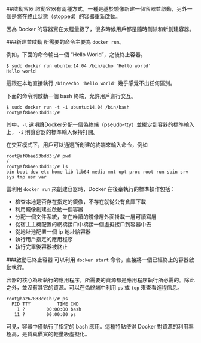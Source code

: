 ##啟動容器
啟動容器有兩種方式，一種是基於鏡像新建一個容器並啟動，另外一個是將在終止狀態（stopped）的容器重新啟動。

因為 Docker 的容器實在太輕量級了，很多時候用戶都是隨時刪除和新創建容器。

###新建並啟動
所需要的命令主要為 `docker run`。

例如，下面的命令輸出一個 “Hello World”，之後終止容器。
```
$ sudo docker run ubuntu:14.04 /bin/echo 'Hello world'
Hello world
```
這跟在本地直接執行 `/bin/echo 'hello world'` 幾乎感覺不出任何區別。

下面的命令則啟動一個 bash 終端，允許用戶進行交互。
```
$ sudo docker run -t -i ubuntu:14.04 /bin/bash
root@af8bae53bdd3:/#
```
其中，`-t` 選項讓Docker分配一個偽終端（pseudo-tty）並綁定到容器的標準輸入上， `-i` 則讓容器的標準輸入保持打開。

在交互模式下，用戶可以通過所創建的終端來輸入命令，例如
```
root@af8bae53bdd3:/# pwd
/
root@af8bae53bdd3:/# ls
bin boot dev etc home lib lib64 media mnt opt proc root run sbin srv sys tmp usr var
```

當利用 `docker run` 來創建容器時，Docker 在後臺執行的標準操作包括：

* 檢查本地是否存在指定的鏡像，不存在就從公有倉庫下載
* 利用鏡像創建並啟動一個容器
* 分配一個文件系統，並在唯讀的鏡像層外面掛載一層可讀寫層
* 從宿主主機配置的網橋接口中橋接一個虛擬接口到容器中去
* 從地址池配置一個 ip 地址給容器
* 執行用戶指定的應用程序
* 執行完畢後容器被終止

###啟動已終止容器
可以利用 `docker start` 命令，直接將一個已經終止的容器啟動執行。

容器的核心為所執行的應用程序，所需要的資源都是應用程序執行所必需的。除此之外，並沒有其它的資源。可以在偽終端中利用 `ps` 或 `top` 來查看進程信息。
```
root@ba267838cc1b:/# ps
  PID TTY          TIME CMD
    1 ?        00:00:00 bash
   11 ?        00:00:00 ps
```
可見，容器中僅執行了指定的 bash 應用。這種特點使得 Docker 對資源的利用率極高，是貨真價實的輕量級虛擬化。
